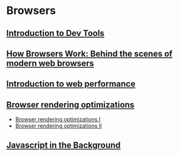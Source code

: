 # Browsers

## [Introduction to Dev Tools](/Introduction%20to%20Dev%20Tools/index.md)

## [How Browsers Work: Behind the scenes of modern web browsers](/How%20Browsers%20Work%20Behind%20the%20scenes%20of%20modern%20web%20browsers/browser.md)


## [Introduction to web performance](/intro%20to%20web%20performance/README.md)

## [Browser rendering optimizations](/)
- [Browser rendering optimizations I](/Browser%20rendering%20optimization/Browser%20rendeing%20optimization.png)
- [Browser rendering optimizations II](/Browser%20rendering%20optimization/Untitled-2024-01-24-0755.png)


## [Javascript in the Background](/javascript-background/main.md)
